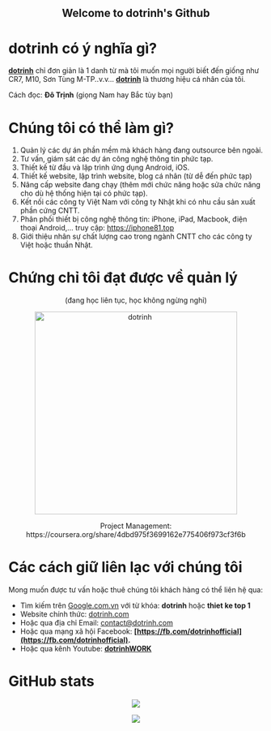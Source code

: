
<p align="center">
<!--  <img width="100px" src="https://dotrinh.com/wp-content/uploads/2020/04/dotrinh-new-370x370.png" align="center" alt="GitHub Readme Stats" /> -->
 <h2 align="center">Welcome to dotrinh's Github</h2>
</p>

# **dotrinh có ý nghĩa gì?**

[**dotrinh**](https://dotrinh.com/)  chỉ đơn giản là 1 danh từ mà tôi muốn mọi người biết đến giống như CR7, M10, Sơn Tùng M-TP..v.v…  [**dotrinh**](https://dotrinh.com/)  là thương hiệu cá nhân của tôi.

Cách đọc:  **Đô Trịnh**  (giọng Nam hay Bắc tùy bạn)

# **Chúng tôi có thể làm gì?**

1.  Quản lý các dự án phần mềm mà khách hàng đang outsource bên ngoài.
2.  Tư vấn, giám sát các dự án công nghệ thông tin phức tạp.
3.  Thiết kế từ đầu và lập trình ứng dụng Android, iOS.
4.  Thiết kế website, lập trình website, blog cá nhân (từ dễ đến phức tạp)
5.  Nâng cấp website đang chạy (thêm mới chức năng hoặc sửa chức năng cho dù hệ thống hiện tại có phức tạp).
6.  Kết nối các công ty Việt Nam với công ty Nhật khi có nhu cầu sản xuất phần cứng CNTT.
7.  Phân phối thiết bị công nghệ thông tin: iPhone, iPad, Macbook, điện thoại Android,... truy cập: https://iphone81.top
8.  Giới thiệu nhân sự chất lượng cao trong ngành CNTT cho các công ty Việt hoặc thuần Nhật.

# **Chứng chỉ tôi đạt được về quản lý**
<div align="center">
  <p style="text-align: center;">(đang học liên tục, học không ngừng nghỉ)</p>
</div>
<p align="center">
 <img width="400px" src="https://dotrinh.com/wp-content/uploads/2022/03/chung-chi-quan-li-Google-1.jpg" align="center" alt="dotrinh" />
 <p align="center">
  Project Management: 
  https://coursera.org/share/4dbd975f3699162e775406f973cf3f6b
 </p>
</p>

# Các cách giữ liên lạc với chúng tôi

Mong muốn được tư vấn hoặc thuê chúng tôi khách hàng có thể liên hệ qua:

-   Tìm kiếm trên [Google.com.vn](https://www.google.com.vn/) với từ khóa:  **dotrinh** hoặc **thiet ke top 1**
-   Website chính thức: [dotrinh.com](https://dotrinh.com)
-   Hoặc qua địa chỉ Email: [contact@dotrinh.com](mailto:contact@dotrinh.com)
-   Hoặc qua mạng xã hội Facebook: **[https://fb.com/dotrinhofficial](https://fb.com/dotrinhofficial).**
-   Hoặc qua kênh Youtube: **[dotrinhWORK](https://www.youtube.com/channel/UC7ozfyegIzC6rSLOELHWr7g?sub_confirmation=1)**

# GitHub stats

<p align="center">
<img align="center" src="https://github-readme-stats.vercel.app/api?username=dotrinh-PM&show_icons=true&hide=contribs,prs&cache_seconds=86400&theme=highcontrast" />
</p>

 <p align="center">
    <a href="https://dotrinh.com">
      <img src="https://img.shields.io/badge/Supported%20by-dotrinh%20%E2%86%92-gray.svg?colorA=655BE1&colorB=4F44D6&style=for-the-badge"/>
    </a>
  </p>
